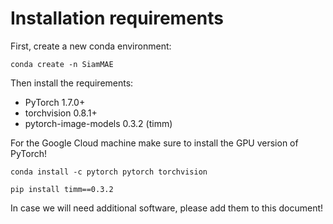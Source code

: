 # Installation requirements

First, create a new conda environment:

    conda create -n SiamMAE

Then install  the requirements:
- PyTorch 1.7.0+
- torchvision 0.8.1+
- pytorch-image-models 0.3.2 (timm)

For the Google Cloud machine make sure to install the GPU version of PyTorch! 

    conda install -c pytorch pytorch torchvision

    pip install timm==0.3.2


In case we will need additional software, please add them to this document!

